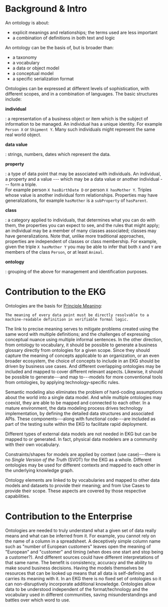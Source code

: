 # Background & Intro

An ontology is about:

- explicit meanings and relationships; the terms used are less important
- a combination of definitions in both text and logic

An ontology can be the basis of, but is broader than:

- a taxonomy
- a vocabulary
- a data or object model
- a conceptual model
- a specific serialization format

Ontologies can be expressed at different levels of sophistication, with different scopes,
and in a combination of languages.
The basic structures include:

**individual**

:   a representation of a business object or item which is the subject of information to be managed.
    An individual has a unique identity. For example `Person X` or `Shipment Y`.
    Many such individuals might represent the same real world object.

**data value**

:   strings, numbers, dates which represent the data.

**property**

:   a type of data point that may be associated with individuals.
    An individual, a property and a value --- which may be a data value or another
    individual --- form a triple.<br/>
    For example person `X hasBirthDate D` or person `X hasMother Y`.
    Triples whose value is another individual form relationships.
    Properties may have generalizations, for example `hasMother` is a
    `subProperty` of `hasParent`.

**class**

:   a category applied to individuals, that determines what you can do with them,
    the properties you can expect to see, and the rules that might apply;
    an individual may be a member of many classes associated;
    classes may have generalizations.
    Note that, unlike more traditional approaches, properties are independent of
    classes or class membership.
    For example, given the triple `X hasMother Y` you may be able to infer that both
    `X` and `Y` are members of the class `Person`, or at least `Animal`.

**ontology**

:   grouping of the above for management and identification purposes.

# Contribution to the EKG

Ontologies are the basis for [Principle Meaning](https://www.ekgf.org/principles):

```
The meaning of every data point must be directly resolvable to a
machine-readable definition in verifiable formal logic.
```

The link to precise meaning serves to mitigate problems created using the 
same word with multiple definitions;
and the challenges of expressing conceptual nuance using multiple informal sentences.
In the other direction, from ontology to vocabulary, it should be possible 
to generate a business glossary directly from ontologies for a given scope.
Since they should capture the meaning of concepts applicable to an organization,
or an even broader ecosystem, the choice of concepts to include in an EKG 
should be driven by business use cases.
And different overlapping ontologies may be included and mapped to cover 
different relevant aspects.
Likewise, it should be possible to generate---and map to---models for more
conventional tools from ontologies,
by applying technology-specific rules.

Semantic modeling also eliminates the problem of hard-coding assumptions 
about the world into a single data model.
And while multiple ontologies may coexist, they are able to be mapped
and connected to each other.
In a mature environment, the data modeling process drives technology implementation,
by defining the detailed data structures and associated APIs.
These components---along with functional code---are included as part
of the testing suite within the EKG to facilitate rapid deployment.

Different types of external data models are not needed in EKG but can 
be mapped to or generated.
In fact, physical data modelers are a community with their own vocabulary.

Constraints/shapes for models are applied by context (use case)---there 
is no _Single Version of the Truth_ (SVOT) for the EKG as a whole.
Different ontologies may be used for different contexts and mapped to 
each other in the underlying knowledge graph.

Ontology elements are linked to by vocabularies and mapped to other
data models and datasets to provide their meaning;
and from Use Cases to provide their scope.
These aspects are covered by those respective capabilities.

# Contribution to the Enterprise

Ontologies are needed to truly understand what a given set 
of data really means and what can be inferred from it.
For example, you cannot rely on the name of a column in a
spreadsheet.
A deceptively simple column name such as "number of European 
customers" leaves open the meaning of "European" and "customer" 
and timing (when does one start and stop being a customer?).
And different sources could have different interpretations of 
that same name.
The benefit is consistency, accuracy and the ability to make 
sound business decisions.
Having the models themselves be resources that can be looked 
up means that all data is self-defining and carries its 
meaning with it.
In an EKG there is no fixed set of ontologies so it can 
non-disruptively incorporate additional knowledge.
Ontologies allow data to be understood independent of the 
format/technology and the vocabulary used in different 
communities, saving misunderstandings and battles over 
which word to use.

